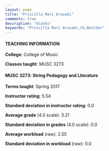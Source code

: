 ```yaml
---
layout: page
title: "Priscilla Mari Arasaki" 
comments: true
description: "blanks"
keywords: "Priscilla Mari Arasaki,CU,Boulder"
---
```

<head>
<script src="https://ajax.googleapis.com/ajax/libs/jquery/2.1.3/jquery.min.js"></script>
<script src="https://dl.dropboxusercontent.com/s/pc42nxpaw1ea4o9/highcharts.js?dl=0"></script>
<!-- <script src="../assets/js/highcharts.js"></script> -->
<style type="text/css">@font-face {
	font-family: "Bebas Neue";
	src: url(https://www.filehosting.org/file/details/544349/BebasNeue Regular.otf) format("opentype");
	}
	h1.Bebas { 
		font-family: "Bebas Neue", Verdana, Tahoma;
	}
</style>
</head>
	   
#### TEACHING INFORMATION

**College**: College of Music

**Classes taught**: MUSC 3273

#### MUSC 3273: String Pedagogy and Literature

**Terms taught**: Spring 2017

**Instructor rating**: 5.54

**Standard deviation in instructor rating**: 0.0

**Average grade** (4.0 scale): 3.21

**Standard deviation in grades** (4.0 scale): 0.0

**Average workload** (raw): 2.55

**Standard deviation in workload** (raw): 0.0

